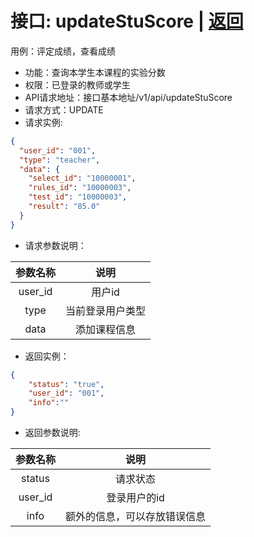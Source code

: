 # 接口: updateStuScore | [返回](../Markdown/SelectCourse.md)
用例：评定成绩，查看成绩

* 功能：查询本学生本课程的实验分数
* 权限：已登录的教师或学生
* API请求地址：接口基本地址/v1/api/updateStuScore
* 请求方式：UPDATE
* 请求实例:
```json
{
  "user_id": "001",
  "type": "teacher",
  "data": {
    "select_id": "10000001",
    "rules_id": "10000003",
    "test_id": "10000003",
    "result": "85.0"
  }
}
```
* 请求参数说明：

|  参数名称   |          说明          |
| :---------: | :--------------------: |
|   user_id   |         用户id         |
|    type     |    当前登录用户类型    |
|     data     |    添加课程信息    |

* 返回实例：
```json
{
    "status": "true",
    "user_id": "001",
    "info":""
}
```
* 返回参数说明:

| 参数名称 |             说明             |
| :------: | :--------------------------: |
|  status  |           请求状态           |
| user_id  |         登录用户的id         |
|   info   | 额外的信息，可以存放错误信息 |
